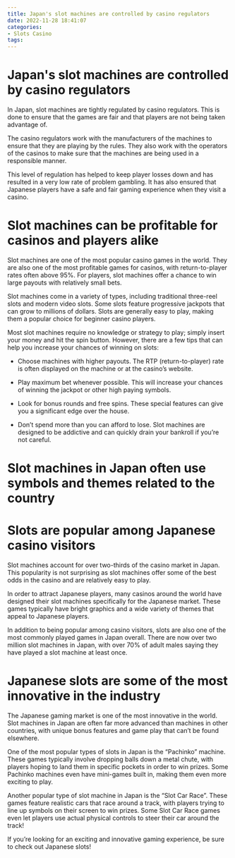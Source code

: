 ```yaml
---
title: Japan's slot machines are controlled by casino regulators
date: 2022-11-28 18:41:07
categories:
- Slots Casino
tags:
---
```



#  Japan's slot machines are controlled by casino regulators

In Japan, slot machines are tightly regulated by casino regulators. This is done to ensure that the games are fair and that players are not being taken advantage of.

The casino regulators work with the manufacturers of the machines to ensure that they are playing by the rules. They also work with the operators of the casinos to make sure that the machines are being used in a responsible manner.

This level of regulation has helped to keep player losses down and has resulted in a very low rate of problem gambling. It has also ensured that Japanese players have a safe and fair gaming experience when they visit a casino.

#  Slot machines can be profitable for casinos and players alike

Slot machines are one of the most popular casino games in the world. They are also one of the most profitable games for casinos, with return-to-player rates often above 95%. For players, slot machines offer a chance to win large payouts with relatively small bets.

Slot machines come in a variety of types, including traditional three-reel slots and modern video slots. Some slots feature progressive jackpots that can grow to millions of dollars. Slots are generally easy to play, making them a popular choice for beginner casino players.

Most slot machines require no knowledge or strategy to play; simply insert your money and hit the spin button. However, there are a few tips that can help you increase your chances of winning on slots:

* Choose machines with higher payouts. The RTP (return-to-player) rate is often displayed on the machine or at the casino’s website.

* Play maximum bet whenever possible. This will increase your chances of winning the jackpot or other high paying symbols.

* Look for bonus rounds and free spins. These special features can give you a significant edge over the house.

* Don’t spend more than you can afford to lose. Slot machines are designed to be addictive and can quickly drain your bankroll if you’re not careful.

#  Slot machines in Japan often use symbols and themes related to the country


#  Slots are popular among Japanese casino visitors

Slot machines account for over two-thirds of the casino market in Japan. This popularity is not surprising as slot machines offer some of the best odds in the casino and are relatively easy to play.

In order to attract Japanese players, many casinos around the world have designed their slot machines specifically for the Japanese market. These games typically have bright graphics and a wide variety of themes that appeal to Japanese players.

In addition to being popular among casino visitors, slots are also one of the most commonly played games in Japan overall. There are now over two million slot machines in Japan, with over 70% of adult males saying they have played a slot machine at least once.

#  Japanese slots are some of the most innovative in the industry

The Japanese gaming market is one of the most innovative in the world. Slot machines in Japan are often far more advanced than machines in other countries, with unique bonus features and game play that can’t be found elsewhere.

One of the most popular types of slots in Japan is the “Pachinko” machine. These games typically involve dropping balls down a metal chute, with players hoping to land them in specific pockets in order to win prizes. Some Pachinko machines even have mini-games built in, making them even more exciting to play.

Another popular type of slot machine in Japan is the “Slot Car Race”. These games feature realistic cars that race around a track, with players trying to line up symbols on their screen to win prizes. Some Slot Car Race games even let players use actual physical controls to steer their car around the track!

If you’re looking for an exciting and innovative gaming experience, be sure to check out Japanese slots!